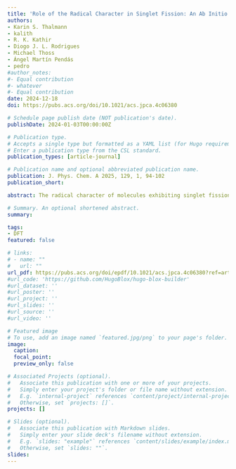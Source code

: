 ```yaml
---
title: 'Role of the Radical Character in Singlet Fission: An Ab Initio and Quantum Chemical Topology Analysis'
authors:
- Karin S. Thalmann
- kalith
- R. K. Kathir
- Diogo J. L. Rodrigues
- Michael Thoss
- Ángel Martín Pendás
- pedro
#author_notes:
#- Equal contribution
#- whatever
#- Equal contribution
date: 2024-12-18
doi: https://pubs.acs.org/doi/10.1021/acs.jpca.4c06380

# Schedule page publish date (NOT publication's date).
publishDate: 2024-01-03T00:00:00Z

# Publication type.
# Accepts a single type but formatted as a YAML list (for Hugo requirements).
# Enter a publication type from the CSL standard.
publication_types: [article-journal]

# Publication name and optional abbreviated publication name.
publication: J. Phys. Chem. A 2025, 129, 1, 94-102
publication_short:

abstract: The radical character of molecules exhibiting singlet fission is related to the energy level matching relationships that facilitate this process. Using a linear H4 model molecule, we employ quantum chemical topology descriptors based on full configuration interaction calculations to rationalize singlet fission. In this context, the influence of the closed-shell to diradical and diradical to tetraradical character on the singlet fission energy matching conditions is analyzed. We find that in the diradical limit the singlet fission efficiency can be manipulated considering the active molecule coupled to an excited diradical, while in the diradical to tetraradical limit, the efficiency is dependent only on the gap between the lowest-lying excited singlet and triplet state. Furthermore, our results reveal possible design strategies for molecules with radical character exhibiting efficient singlet fission.

# Summary. An optional shortened abstract.
summary:

tags:
- DFT
featured: false

# links:
# - name: ""
#   url: ""
url_pdf: https://pubs.acs.org/doi/epdf/10.1021/acs.jpca.4c06380?ref=article_openPDF
#url_code: 'https://github.com/HugoBlox/hugo-blox-builder'
#url_dataset: ''
#url_poster: ''
#url_project: ''
#url_slides: ''
#url_source: ''
#url_video: ''

# Featured image
# To use, add an image named `featured.jpg/png` to your page's folder. 
image:
  caption:
  focal_point:
  preview_only: false

# Associated Projects (optional).
#   Associate this publication with one or more of your projects.
#   Simply enter your project's folder or file name without extension.
#   E.g. `internal-project` references `content/project/internal-project/index.md`.
#   Otherwise, set `projects: []`.
projects: []

# Slides (optional).
#   Associate this publication with Markdown slides.
#   Simply enter your slide deck's filename without extension.
#   E.g. `slides: "example"` references `content/slides/example/index.md`.
#   Otherwise, set `slides: ""`.
slides:
---
```


<!-- Main text. Remove this comment and add your extra content here.

{{% callout note %}}
Click the *Cite* button above to demo the feature to enable visitors to import publication metadata into their reference management software.
{{% /callout %}}

{{% callout note %}}
Create your slides in Markdown - click the *Slides* button to check out the example.
{{% /callout %}}

Add the publication's **full text** or **supplementary notes** here. You can use rich formatting such as including [code, math, and images](https://docs.hugoblox.com/content/writing-markdown-latex/).

-->
